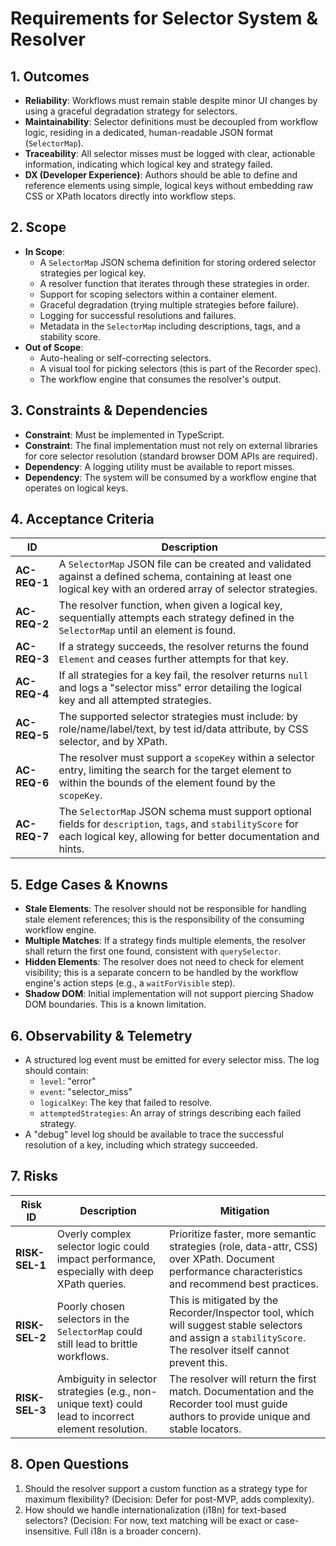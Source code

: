 # Requirements for Selector System & Resolver

## 1. Outcomes

- **Reliability**: Workflows must remain stable despite minor UI changes by using a graceful degradation strategy for selectors.
- **Maintainability**: Selector definitions must be decoupled from workflow logic, residing in a dedicated, human-readable JSON format (`SelectorMap`).
- **Traceability**: All selector misses must be logged with clear, actionable information, indicating which logical key and strategy failed.
- **DX (Developer Experience)**: Authors should be able to define and reference elements using simple, logical keys without embedding raw CSS or XPath locators directly into workflow steps.

## 2. Scope

- **In Scope**:
  - A `SelectorMap` JSON schema definition for storing ordered selector strategies per logical key.
  - A resolver function that iterates through these strategies in order.
  - Support for scoping selectors within a container element.
  - Graceful degradation (trying multiple strategies before failure).
  - Logging for successful resolutions and failures.
  - Metadata in the `SelectorMap` including descriptions, tags, and a stability score.
- **Out of Scope**:
  - Auto-healing or self-correcting selectors.
  - A visual tool for picking selectors (this is part of the Recorder spec).
  - The workflow engine that consumes the resolver's output.

## 3. Constraints & Dependencies

- **Constraint**: Must be implemented in TypeScript.
- **Constraint**: The final implementation must not rely on external libraries for core selector resolution (standard browser DOM APIs are required).
- **Dependency**: A logging utility must be available to report misses.
- **Dependency**: The system will be consumed by a workflow engine that operates on logical keys.

## 4. Acceptance Criteria

| ID          | Description                                                                                                                                                                |
|-------------|----------------------------------------------------------------------------------------------------------------------------------------------------------------------------|
| **AC-REQ-1**  | A `SelectorMap` JSON file can be created and validated against a defined schema, containing at least one logical key with an ordered array of selector strategies.             |
| **AC-REQ-2**  | The resolver function, when given a logical key, sequentially attempts each strategy defined in the `SelectorMap` until an element is found.                               |
| **AC-REQ-3**  | If a strategy succeeds, the resolver returns the found `Element` and ceases further attempts for that key.                                                                 |
| **AC-REQ-4**  | If all strategies for a key fail, the resolver returns `null` and logs a "selector miss" error detailing the logical key and all attempted strategies.                     |
| **AC-REQ-5**  | The supported selector strategies must include: by role/name/label/text, by test id/data attribute, by CSS selector, and by XPath.                                         |
| **AC-REQ-6**  | The resolver must support a `scopeKey` within a selector entry, limiting the search for the target element to within the bounds of the element found by the `scopeKey`.    |
| **AC-REQ-7**  | The `SelectorMap` JSON schema must support optional fields for `description`, `tags`, and `stabilityScore` for each logical key, allowing for better documentation and hints.|

## 5. Edge Cases & Knowns

- **Stale Elements**: The resolver should not be responsible for handling stale element references; this is the responsibility of the consuming workflow engine.
- **Multiple Matches**: If a strategy finds multiple elements, the resolver shall return the first one found, consistent with `querySelector`.
- **Hidden Elements**: The resolver does not need to check for element visibility; this is a separate concern to be handled by the workflow engine's action steps (e.g., a `waitForVisible` step).
- **Shadow DOM**: Initial implementation will not support piercing Shadow DOM boundaries. This is a known limitation.

## 6. Observability & Telemetry

- A structured log event must be emitted for every selector miss. The log should contain:
  - `level`: "error"
  - `event`: "selector_miss"
  - `logicalKey`: The key that failed to resolve.
  - `attemptedStrategies`: An array of strings describing each failed strategy.
- A "debug" level log should be available to trace the successful resolution of a key, including which strategy succeeded.

## 7. Risks

| Risk ID      | Description                                                                                             | Mitigation                                                                                                                                             |
|--------------|---------------------------------------------------------------------------------------------------------|--------------------------------------------------------------------------------------------------------------------------------------------------------|
| **RISK-SEL-1** | Overly complex selector logic could impact performance, especially with deep XPath queries.             | Prioritize faster, more semantic strategies (role, data-attr, CSS) over XPath. Document performance characteristics and recommend best practices.         |
| **RISK-SEL-2** | Poorly chosen selectors in the `SelectorMap` could still lead to brittle workflows.                     | This is mitigated by the Recorder/Inspector tool, which will suggest stable selectors and assign a `stabilityScore`. The resolver itself cannot prevent this. |
| **RISK-SEL-3** | Ambiguity in selector strategies (e.g., non-unique text) could lead to incorrect element resolution.    | The resolver will return the first match. Documentation and the Recorder tool must guide authors to provide unique and stable locators.               |

## 8. Open Questions

1. Should the resolver support a custom function as a strategy type for maximum flexibility? (Decision: Defer for post-MVP, adds complexity).
2. How should we handle internationalization (i18n) for text-based selectors? (Decision: For now, text matching will be exact or case-insensitive. Full i18n is a broader concern).
